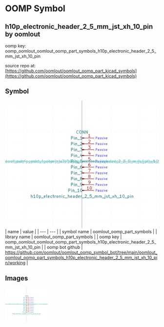 # OOMP Symbol  
## h10p_electronic_header_2_5_mm_jst_xh_10_pin  by oomlout  
  
oomp key: oomp_oomlout_oomlout_oomp_part_symbols_h10p_electronic_header_2_5_mm_jst_xh_10_pin  
  
source repo at: [https://github.com/oomlout/oomlout_oomp_part_kicad_symbols](https://github.com/oomlout/oomlout_oomp_part_kicad_symbols)  
## Symbol  
  
[![working.png](working_600.png)](working.png)  
| name | value | 
| --- | --- | 
| symbol name | oomlout_oomp_part_symbols | 
| library name | oomlout_oomp_part_symbols | 
| oomp key | oomp_oomlout_oomlout_oomp_part_symbols_h10p_electronic_header_2_5_mm_jst_xh_10_pin | 
| oomp bot github | https://github.com/oomlout/oomlout_oomp_symbol_bot/tree/main/oomlout_oomlout_oomp_part_symbols_h10p_electronic_header_2_5_mm_jst_xh_10_pin/working | 
## Images  
  
[![working.png](working_140.png)](working.png)  
